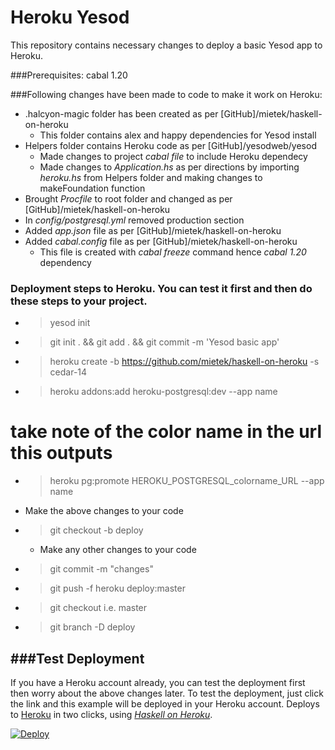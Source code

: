 Heroku Yesod
============

This repository contains necessary changes to deploy a basic Yesod app to Heroku. 


###Prerequisites: cabal 1.20 

###Following changes have been made to code to make it work on Heroku:
* .halcyon-magic folder has been created as per [GitHub]/mietek/haskell-on-heroku
   * This folder contains alex and happy dependencies for Yesod install 
* Helpers folder contains Heroku code as per [GitHub]/yesodweb/yesod
  * Made changes to project *cabal file* to include Heroku dependecy
  * Made changes to *Application.hs* as per directions by importing *heroku.hs* from Helpers folder and making changes to     makeFoundation function
* Brought *Procfile* to root folder and changed as per [GitHub]/mietek/haskell-on-heroku
* In *config/postgresql.yml* removed production section
* Added *app.json* file as per [GitHub]/mietek/haskell-on-heroku
* Added *cabal.config* file as per [GitHub]/mietek/haskell-on-heroku
  * This file is created with *cabal freeze* command hence *cabal 1.20* dependency

### Deployment steps to Heroku. You can test it first and then do these steps to your project. 
* > yesod init 
* > git init . && git add . && git commit -m 'Yesod basic app'
* > heroku create -b https://github.com/mietek/haskell-on-heroku -s cedar-14
* > heroku addons:add heroku-postgresql:dev --app name
# take note of the color name in the url this outputs
* > heroku pg:promote HEROKU_POSTGRESQL_colorname_URL --app name
* Make the above changes to your code 
* > git checkout -b deploy
  * Make any other changes to your code 
* > git commit -m "changes"
* > git push -f heroku deploy:master
* > git checkout <original branch> i.e. master
* > git branch -D deploy

###Test Deployment
----------
If you have a Heroku account already, you can test the deployment first then worry about the above changes later. 
To test the deployment, just click the link and this example will be deployed in your Heroku account. 
Deploys to [Heroku](http://heroku.com/) in two clicks, using [_Haskell on Heroku_](http://haskellonheroku.com/).

[![Deploy](https://www.herokucdn.com/deploy/button.png)](https://heroku.com/deploy?template=https://github.com/mietek/herokuyesod/tree/haskell-on-heroku/)
